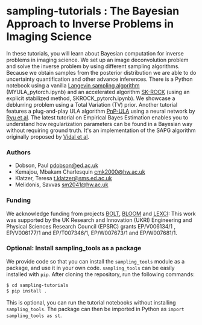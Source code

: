 # sampling-tutorials : The Bayesian Approach to Inverse Problems in Imaging Science

In these tutorials, you will learn about Bayesian computation for inverse problems in imaging science. We set up an image deconvolution problem and solve the inverse problem by using different sampling algorithms. Because we obtain samples from the posterior distribution we are able to do uncertainty quantification and other advance inferences. There is a Python notebook using a vanilla [Langevin sampling algorithm](https://hal.science/hal-01267115/document) (MYULA_pytorch.ipynb) and an accelerated algorithm [SK-ROCK](https://pure.hw.ac.uk/ws/portalfiles/portal/41830170/19m1283719.pdf) (using an explicit stabilized method, SKROCK_pytorch.ipynb). We showcase a deblurring problem using a Total Variation (TV) prior. Another tutorial features a plug-and-play ULA algorithm [PnP-ULA](https://epubs.siam.org/doi/abs/10.1137/21M1406349?journalCode=sjisbi) using a neural network by [Ryu et al](https://github.com/uclaopt/Provable_Plug_and_Play/). The latest tutorial on Empirical Bayes Estimation enables you to understand how regularization parameters can be found in a Bayesian way without requiring ground truth. It's an implementation of the SAPG algorithm originally proposed by [Vidal et al]().

### Authors
* Dobson, Paul [pdobson@ed.ac.uk](pdobson@ed.ac.uk)
* Kemajou, Mbakam Charlesquin [cmk2000@hw.ac.uk](cmk2000@hw.ac.uk)
* Klatzer, Teresa [t.klatzer@sms.ed.ac.uk](t.klatzer@sms.ed.ac.uk)
* Melidonis, Savvas [sm2041@hw.ac.uk](sm2041@hw.ac.uk)

### Funding

We acknowledge funding from projects [BOLT](https://www.macs.hw.ac.uk/~mp71/bolt.html), [BLOOM](https://www.macs.hw.ac.uk/~mp71/bloom.html) and [LEXCI](https://www.macs.hw.ac.uk/~mp71/lexci.html): This work was supported by the UK Research and Innovation (UKRI) Engineering and Physical Sciences Research Council (EPSRC) grants EP/V006134/1 , EP/V006177/1 and EP/T007346/1, EP/W007673/1 and EP/W007681/1.

### Optional: Install sampling_tools as a package

We provide code so that you can install the `sampling_tools` module as a package, and use it in your own code.
`sampling_tools` can be easily installed with `pip`. After cloning the repository, run the following commands:

```bash
$ cd sampling-tutorials
$ pip install .
```

This is optional, you can run the tutorial notebooks without installing `sampling_tools`.
The package can then be imported in Python as `import sampling_tools as st`. 
